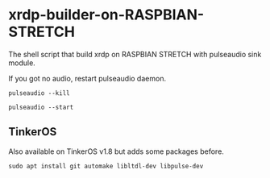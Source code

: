 # xrdp-builder-on-RASPBIAN-STRETCH
The shell script that build xrdp on RASPBIAN STRETCH with pulseaudio sink module.

If you got no audio, restart pulseaudio daemon.

`pulseaudio --kill`

`pulseaudio --start`

## TinkerOS
Also available on TinkerOS v1.8 but adds some packages before.

`sudo apt install git automake libltdl-dev libpulse-dev`
